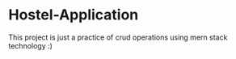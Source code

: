 # Hostel-Application
This project is just a practice of crud operations using mern stack technology :)

